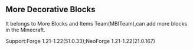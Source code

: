 More Decorative Blocks
------------------------------------------------------------------------------------------------------------------------------
<html lang="cn">
It belongs to More Blocks and Items Team(MBITeam),can add more blocks in the Minecraft.

Support:Forge 1.21-1.22(51.0.33);NeoForge 1.21-1.22(21.0.167)
</html>
